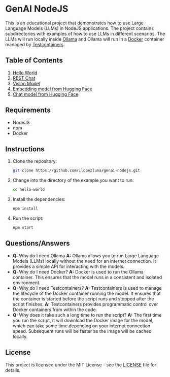 # GenAI NodeJS

This is an educational project that demonstrates how to use Large Language Models (LLMs) in NodeJS applications.
The project contains subdirectories with examples of how to use LLMs in different scenarios.
The LLMs will run locally inside [Ollama](https://ollama.com/) and Ollama will run in a [Docker](https://docker.com/)
container managed by [Testcontainers](https://www.testcontainers.com/).

## Table of Contents

1. [Hello World](hello-world/README.md)
2. [REST Chat](rest-chat/README.md)
3. [Vision Model](vision-model/README.md)
4. [Embedding model from Hugging Face](hugging-face-embedding-model/README.md)
5. [Chat model from Hugging Face](hugging-face-chat-model/README.md)

## Requirements

- NodeJS
- npm
- Docker

## Instructions

1. Clone the repository:

    ```bash
    git clone https://github.com/ilopezluna/genai-nodejs.git
    ```
2. Change into the directory of the example you want to run:

    ```bash
    cd hello-world
    ```
3. Install the dependencies:

    ```bash
    npm install
    ```
4. Run the script:

    ```bash
    npm start
    ```

## Questions/Answers

- **Q:** Why do I need Ollama
  **A:** Ollama allows you to run Large Language Models (LLMs) locally without the need for an internet connection. It
  provides a simple API for interacting with the models.
- **Q:** Why do I need Docker?
  **A:** Docker is used to run the Ollama container. This ensures that the model runs in a consistent and isolated
  environment.
- **Q:** Why do I need Testcontainers?
  **A:** Testcontainers is used to manage the lifecycle of the Docker container running the model. It ensures that the
  container is started before the script runs and stopped after the script finishes.
  **A:** Testcontainers provides programmatic control over Docker containers from within the code.
- **Q:** Why does it take such a long time to run the script?
  **A:** The first time you run the script, it will download the Docker image for the model, which can take some time
  depending on your internet connection speed. Subsequent runs will be faster as the image will be cached locally.

## License

This project is licensed under the MIT License - see the [LICENSE](LICENSE) file for details.